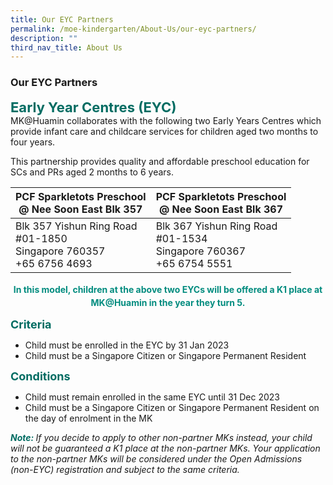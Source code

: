 ```yaml
---
title: Our EYC Partners
permalink: /moe-kindergarten/About-Us/our-eyc-partners/
description: ""
third_nav_title: About Us
---
```

### **Our EYC Partners**

<b style="color:#016C62; font-size:22px;">Early Year Centres (EYC)</b><br>
MK@Huamin collaborates with the following two Early Years Centres which provide infant care and childcare services for children aged two months to four years.

This partnership provides quality and affordable preschool education for SCs and PRs aged 2 months to 6 years.


| PCF Sparkletots Preschool <br>@ Nee Soon East Blk 357 | PCF Sparkletots Preschool <br>@ Nee Soon East Blk 367 |
| -------- | -------- |
| Blk 357 Yishun Ring Road<br>#01-1850<br>Singapore 760357  <br>+65 6756 4693 | Blk 367 Yishun Ring Road<br>#01-1534<br>Singapore 760367<br>+65 6754 5551 |

<center><b><p style="color:#038C7F; line-height:1.5;"> In this model, children at the above two EYCs will be offered a K1 place at MK@Huamin in the year they turn 5.</p></b></center>
<b style="color:#016C62; font-size:18px;">Criteria</b><br>

*   Child must be enrolled in the EYC by 31 Jan 2023<br>
*   Child must be a Singapore Citizen or Singapore Permanent Resident

<b style="color:#016C62; font-size:18px;">Conditions</b><br>

*   Child must remain enrolled in the same EYC until 31 Dec 2023
*   Child must be a Singapore Citizen or Singapore Permanent Resident on the day of enrolment in the MK

<i><b style="color:#016C62;">Note: </b>If you decide to apply to other non-partner MKs instead, your child will not be guaranteed a K1 place at the non-partner MKs.
Your application to the non-partner MKs will be considered under the Open Admissions (non-EYC) registration and subject to the same criteria.<i></i></i>